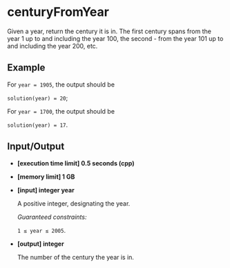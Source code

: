 # centuryFromYear

Given a year, return the century it is in. The first century spans from the year 1 up to and including the year 100, the second - from the year 101 up to and including the year 200, etc.

## Example

For `year = 1905`, the output should be

`solution(year) = 20`;

For `year = 1700`, the output should be

`solution(year) = 17`.

## Input/Output

- **[execution time limit] 0.5 seconds (cpp)**
- **[memory limit] 1 GB**
- **[input] integer year**

    A positive integer, designating the year.

    *Guaranteed constraints:*

    `1 ≤ year ≤ 2005`.

- **[output] integer**

    The number of the century the year is in.
